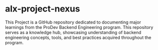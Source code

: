 # alx-project-nexus
This Project is a GitHub repository dedicated to documenting major learnings from the ProDev Backend Engineering program. This repository serves as a knowledge hub, showcasing understanding of backend engineering concepts, tools, and best practices acquired throughout the program.
